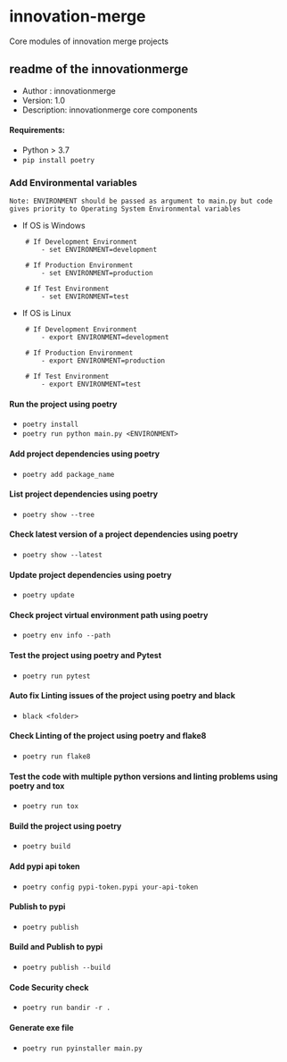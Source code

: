 # innovation-merge
Core modules of innovation merge projects

## readme of the innovationmerge

- Author : innovationmerge
- Version: 1.0
- Description: innovationmerge core components

#### Requirements: 
- Python > 3.7
- `pip install poetry`

### Add Environmental variables
```
Note: ENVIRONMENT should be passed as argument to main.py but code gives priority to Operating System Environmental variables
```
- If OS is Windows
```
    # If Development Environment
        - set ENVIRONMENT=development

    # If Production Environment
        - set ENVIRONMENT=production

    # If Test Environment
        - set ENVIRONMENT=test
```
- If OS is Linux
```
    # If Development Environment
        - export ENVIRONMENT=development

    # If Production Environment
        - export ENVIRONMENT=production

    # If Test Environment
        - export ENVIRONMENT=test
```

#### Run the project using poetry
- `poetry install`
- `poetry run python main.py <ENVIRONMENT>`

#### Add project dependencies using poetry 
- `poetry add package_name`

#### List project dependencies using poetry 
- `poetry show --tree`

#### Check latest version of a project dependencies using poetry 
- `poetry show --latest`

#### Update project dependencies using poetry 
- `poetry update`

#### Check project virtual environment path using poetry 
- `poetry env info --path`

#### Test the project using poetry and Pytest
- `poetry run pytest`

#### Auto fix Linting issues of the project using poetry and black
- `black <folder>`

#### Check Linting of the project using poetry and flake8
- `poetry run flake8`

#### Test the code with multiple python versions and linting problems using poetry and tox
- `poetry run tox`

#### Build the project using poetry
-  `poetry build`

#### Add pypi api token 
- `poetry config pypi-token.pypi your-api-token`

#### Publish to pypi 
- `poetry publish`

#### Build and Publish to pypi 
- `poetry publish --build`

#### Code Security check
-  `poetry run bandir -r .`

#### Generate exe file
-  `poetry run pyinstaller main.py`